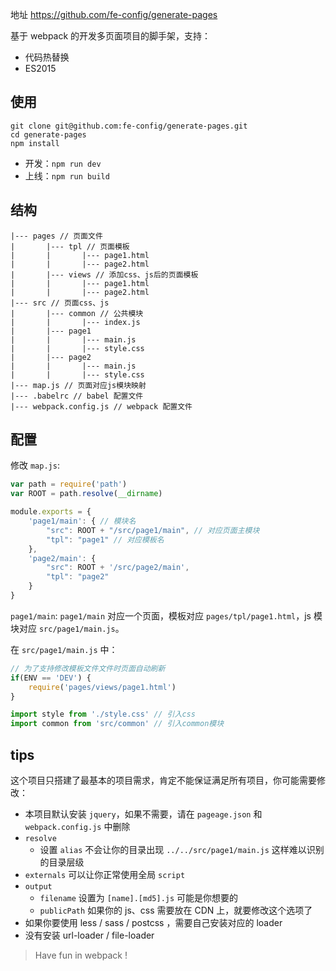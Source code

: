 地址 https://github.com/fe-config/generate-pages

基于 webpack 的开发多页面项目的脚手架，支持：

* 代码热替换
* ES2015

## 使用

```shell
git clone git@github.com:fe-config/generate-pages.git 
cd generate-pages
npm install
```

* 开发：`npm run dev`
* 上线：`npm run build`

## 结构

```
|--- pages // 页面文件
|       |--- tpl // 页面模板
|       |       |--- page1.html
|       |       |--- page2.html
|       |--- views // 添加css、js后的页面模板
|       |       |--- page1.html
|       |       |--- page2.html
|--- src // 页面css、js
|       |--- common // 公共模块
|       |       |--- index.js
|       |--- page1
|       |       |--- main.js
|       |       |--- style.css
|       |--- page2
|       |       |--- main.js
|       |       |--- style.css
|--- map.js // 页面对应js模块映射
|--- .babelrc // babel 配置文件
|--- webpack.config.js // webpack 配置文件
```

## 配置

修改 `map.js`:

```js
var path = require('path')
var ROOT = path.resolve(__dirname)

module.exports = {
    'page1/main': { // 模块名
        "src": ROOT + "/src/page1/main", // 对应页面主模块
        "tpl": "page1" // 对应模板名
    },
    'page2/main': {
        "src": ROOT + '/src/page2/main',
        "tpl": "page2"
    }
}
```

`page1/main`: `page1/main` 对应一个页面，模板对应 `pages/tpl/page1.html`，js 模块对应 `src/page1/main.js`。

在 `src/page1/main.js` 中：

```js
// 为了支持修改模板文件文件时页面自动刷新
if(ENV == 'DEV') {
    require('pages/views/page1.html')
}

import style from './style.css' // 引入css
import common from 'src/common' // 引入common模块
```

## tips

这个项目只搭建了最基本的项目需求，肯定不能保证满足所有项目，你可能需要修改：

* 本项目默认安装 `jquery`，如果不需要，请在 `pageage.json` 和 `webpack.config.js` 中删除
* `resolve`
    * 设置 `alias` 不会让你的目录出现 `../../src/page1/main.js` 这样难以识别的目录层级
* `externals` 可以让你正常使用全局 `script` 
* `output` 
    * `filename` 设置为 `[name].[md5].js` 可能是你想要的
    * `publicPath` 如果你的 js、css 需要放在 CDN 上，就要修改这个选项了
* 如果你要使用 less / sass / postcss ，需要自己安装对应的 loader
* 没有安装 url-loader / file-loader

> Have fun in webpack !
